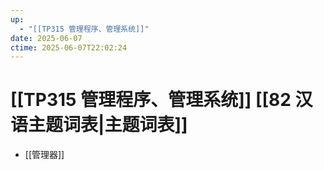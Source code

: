 ```yaml
---
up:
  - "[[TP315 管理程序、管理系统]]"
date: 2025-06-07
ctime: 2025-06-07T22:02:24
---
```


# [[TP315 管理程序、管理系统]] [[82 汉语主题词表|主题词表]]

- [[管理器]]
